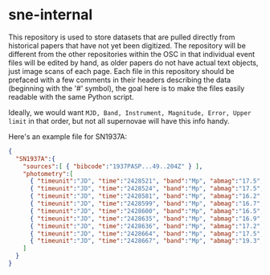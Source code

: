 # sne-internal

This repository is used to store datasets that are pulled directly from historical papers that have not yet been digitized. The repository will be different from the other repositories within the OSC in that individual event files will be edited by hand, as older papers do not have actual text objects, just image scans of each page. Each file in this repository should be prefaced with a few comments in their headers describing the data (beginning with the '#' symbol), the goal here is to make the files easily readable with the same Python script.

Ideally, we would want `MJD, Band, Instrument, Magnitude, Error, Upper limit` in that order, but not all supernovae will have this info handy.

Here's an example file for SN1937A:

```JSON
{
  "SN1937A":{
    "sources":[ { "bibcode":"1937PASP...49..204Z" } ],
    "photometry":[
      { "timeunit":"JD", "time":"2428521", "band":"Mp", "abmag":"17.5", "instrument":"18-inch Schmidt", "upperlimit":true },
      { "timeunit":"JD", "time":"2428524", "band":"Mp", "abmag":"17.5", "instrument":"18-inch Schmidt", "upperlimit":true },
      { "timeunit":"JD", "time":"2428581", "band":"Mp", "abmag":"16.2", "instrument":"18-inch Schmidt" },
      { "timeunit":"JD", "time":"2428599", "band":"Mp", "abmag":"16.7", "instrument":"18-inch Schmidt" },
      { "timeunit":"JD", "time":"2428600", "band":"Mp", "abmag":"16.5", "instrument":"18-inch Schmidt" },
      { "timeunit":"JD", "time":"2428635", "band":"Mp", "abmag":"16.9", "instrument":"18-inch Schmidt" },
      { "timeunit":"JD", "time":"2428636", "band":"Mp", "abmag":"17.2", "instrument":"18-inch Schmidt" },
      { "timeunit":"JD", "time":"2428664", "band":"Mp", "abmag":"17.5", "instrument":"18-inch Schmidt", "upperlimit":true },
      { "timeunit":"JD", "time":"2428667", "band":"Mp", "abmag":"19.3", "instrument":"18-inch Schmidt" }
    ]
  }
}
